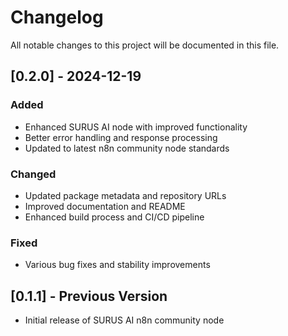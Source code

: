# Changelog

All notable changes to this project will be documented in this file.

## [0.2.0] - 2024-12-19

### Added
- Enhanced SURUS AI node with improved functionality
- Better error handling and response processing
- Updated to latest n8n community node standards

### Changed
- Updated package metadata and repository URLs
- Improved documentation and README
- Enhanced build process and CI/CD pipeline

### Fixed
- Various bug fixes and stability improvements

## [0.1.1] - Previous Version
- Initial release of SURUS AI n8n community node
